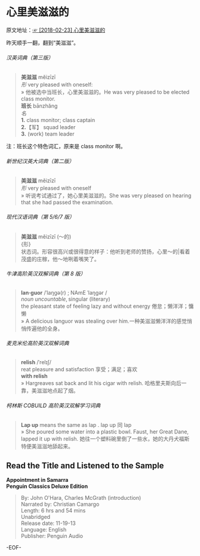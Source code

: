 # 心里美滋滋的    
原文地址：[☞ [2018-02-23] 心里美滋滋的 ](https://mp.weixin.qq.com/s/YKBgMSNw5uZIZxlilAHuAA)      
  
昨天顺手一翻，翻到“美滋滋”。    
  
###### 汉英词典（第三版）    
>**美滋滋** mĕizīzī    
*形* very pleased with oneself:    
» 他被选中当班长，心里美滋滋的。He was very pleased to be elected class monitor.    
**班长** bānzhăng    
*名*    
**1.** class monitor; class captain    
**2.**【军】 squad leader    
**3.** (work) team leader    
  
注：班长这个特色词汇，原来是 class monitor 啊。    
  
###### 新世纪汉英大词典（第二版）    
>**美滋滋** měizīzī    
*形* very pleased with oneself    
» 听说考试通过了，她心里美滋滋的。She was very pleased on hearing that she had passed the examination.    
  
###### 现代汉语词典（第 5/6/7 版）    
>**美滋滋** měizīzī (～的)    
{形}    
状态词。形容很高兴或很得意的样子：他听到老师的赞扬，心里～的|看着茂盛的庄稼，他～地咧着嘴笑了。    
  
###### 牛津高阶英汉双解词典（第 8 版）    
>**lan·guor** /ˈlaŋɡə(r) ; NAmE ˈlaŋɡər /    
*noun uncountable*, singular (literary)    
the pleasant state of feeling lazy and without energy 倦怠；懒洋洋；慵懒    
» A delicious languor was stealing over him.一种美滋滋懒洋洋的感觉悄悄传遍他的全身。    
  
  
###### 麦克米伦高阶英汉双解词典    
>**relish** /ˈrelɪʃ/    
reat pleasure and satisfaction 享受；满足；喜欢    
**with relish**    
» Hargreaves sat back and lit his cigar with relish. 哈格里夫斯向后一靠，美滋滋地点起了烟。    
  
###### 柯林斯 COBUILD 高阶英汉双解学习词典    
>**Lap up** means the same as lap . lap up 同 lap    
» She poured some water into a plastic bowl. Faust, her Great Dane, lapped it up with relish. 她往一个塑料碗里倒了一些水，她的大丹犬福斯特便美滋滋地舔起来。    
  
## Read the Title and Listened to the Sample    
**Appointment in Samarra    
Penguin Classics Deluxe Edition**    
>By: John O'Hara, Charles McGrath (introduction)    
Narrated by: Christian Camargo    
Length: 6 hrs and 54 mins    
Unabridged    
Release date: 11-19-13    
Language: English    
Publisher: Penguin Audio    
  
  
-EOF-    
